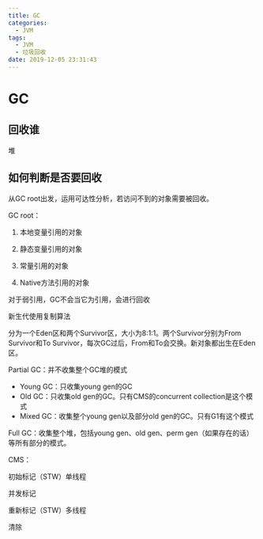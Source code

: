 ```yaml
---
title: GC
categories:
  - JVM
tags:
  - JVM
  - 垃圾回收
date: 2019-12-05 23:31:43
---
```


 

# GC

<!-- more --> 

## 回收谁

堆



## 如何判断是否要回收

从GC root出发，运用可达性分析，若访问不到的对象需要被回收。

GC root：

1. 本地变量引用的对象

2. 静态变量引用的对象

3. 常量引用的对象

4. Native方法引用的对象



对于弱引用，GC不会当它为引用，会进行回收



新生代使用复制算法

分为一个Eden区和两个Survivor区，大小为8:1:1。两个Survivor分别为From Survivor和To Survivor，每次GC过后，From和To会交换。新对象都出生在Eden区。







Partial GC：并不收集整个GC堆的模式

- Young GC：只收集young gen的GC
- Old GC：只收集old gen的GC。只有CMS的concurrent collection是这个模式
- Mixed GC：收集整个young gen以及部分old gen的GC。只有G1有这个模式

Full GC：收集整个堆，包括young gen、old gen、perm gen（如果存在的话）等所有部分的模式。



CMS：

初始标记（STW）单线程

并发标记

重新标记（STW）多线程

清除
